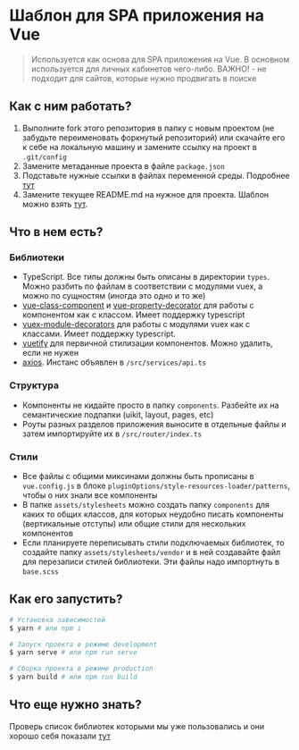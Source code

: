 # Шаблон для SPA приложения на Vue

> Используется как основа для SPA приложения на Vue. В основном используется для личных кабинетов чего-либо.
> ВАЖНО! - не подходит для сайтов, которые нужно продвигать в поиске

## Как с ним работать?

1. Выполните fork этого репозитория в папку с новым проектом (не забудьте переименовать форкнутый репозиторий) или скачайте его к себе на локальную машину и замените ссылку на проект в `.git/config`
2. Замените метаданные проекта в файле `package.json`
3. Подставьте нужные ссылки в файлах переменной среды. Подробнее [тут](https://info.atwinta.ru/pages/viewpage.action?pageId=29982744)
4. Замените текущее README.md на нужное для проекта. Шаблон можно взять [тут](https://info.atwinta.ru/display/developers/README.md).

## Что в нем есть?

### Библиотеки

- TypeScript. Все типы должны быть описаны в директории `types`. Можно разбить по файлам в соответствии с модулями vuex, а можно по сущностям (иногда это одно и то же)
- [vue-class-component](https://github.com/vuejs/vue-class-component) и [vue-property-decorator](https://github.com/kaorun343/vue-property-decorator) для работы с компонентом как с классом. Имеет поддержку typescript
- [vuex-module-decorators](https://www.npmjs.com/package/vuex-module-decorators) для работы с модулями vuex как с классами. Имеет поддержку typescript.
- [vuetify](https://www.npmjs.com/package/vue-meta) для первичной стилизации компонентов. Можно удалить, если не нужен 
- [axios](). Инстанс объявлен в `/src/services/api.ts` 

### Структура

- Компоненты не кидайте просто в папку `components`. Разбейте их на семантические подпапки (uikit, layout, pages, etc)
- Роуты разных разделов приложения выносите в отдельные файлы и затем импортируйте их в `/src/router/index.ts`

### Стили

- Все файлы с общими миксинами должны быть прописаны в `vue.config.js` в блоке `pluginOptions/style-resources-loader/patterns`, чтобы о них знали все компоненты
- В папке `assets/stylesheets` можно создать папку `components` для каких то общих классов, для которых неудобно писать компоненты (вертикальные отступы) или общие стили для нескольких компонентов
- Если планируете переписывать стили подключаемых библиотек, то создайте папку `assets/stylesheets/vendor` и в ней создавайте файл для перезаписи стилей библиотеки. Эти файлы надо импортнуть в `base.scss`

## Как его запустить?

``` bash
# Установка зависимостей
$ yarn # или npm i

# Запуск проекта в режиме development
$ yarn serve # или npm run serve

# Сборка проекта в режиме production
$ yarn build # или npm run build
```

## Что еще нужно знать?

Проверь список библиотек которыми мы уже пользовались и они хорошо себя показали [тут](https://info.atwinta.ru/display/developers/Frontend)
